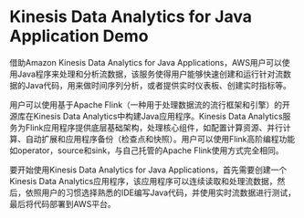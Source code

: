 # Kinesis Data Analytics for Java Application Demo

借助Amazon Kinesis Data Analytics for Java Applications，AWS用户可以使用Java程序来处理和分析流数据，该服务使得用户能够快速创建和运行针对流数据的Java代码，用来做时间序列分析，或者提供实时仪表板、创建实时指标等。

用户可以使用基于Apache Flink（一种用于处理数据流的流行框架和引擎）的开源库在Kinesis Data Analytics中构建Java应用程序。Kinesis Data Analytics服务为Flink应用程序提供底层基础架构，处理核心组件，如配置计算资源、并行计算、自动扩展和应用程序备份（检查点和快照）。用户可以使用Flink高阶编程功能如operator，source和sink，与自己托管的Apache Flink使用方式完全相同。

要开始使用Kinesis Data Analytics for Java Applications，首先需要创建一个Kinesis Data Analytics应用程序，该应用程序可以连续读取和处理流数据，然后，依照用户的习惯选择熟悉的IDE编写Java代码，并使用实时流数据进行测试，最后将代码部署到AWS平台。
